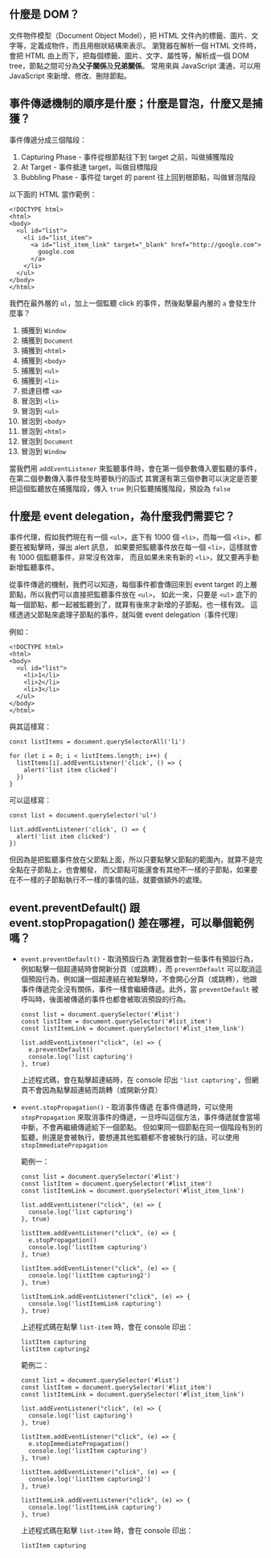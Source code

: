 ## 什麼是 DOM？

文件物件模型（Document Object Model），把 HTML 文件內的標籤、圖片、文字等，定義成物件，而且用樹狀結構來表示。
瀏覽器在解析一個 HTML 文件時，會把 HTML 由上而下，把每個標籤、圖片、文字、屬性等，解析成一個 DOM tree，節點之間可分為**父子關係**及**兄弟關係**。
常用來與 JavaScript 溝通，可以用 JavaScript 來新增、修改、刪除節點。

## 事件傳遞機制的順序是什麼；什麼是冒泡，什麼又是捕獲？

事件傳遞分成三個階段：
1. Capturing Phase - 事件從根節點往下到 target 之前，叫做捕獲階段
2. At Target - 事件抵達 target，叫做目標階段
3. Bubbling Phase - 事件從 target 的 parent 往上回到根節點，叫做冒泡階段

以下面的 HTML 當作範例：
```
<!DOCTYPE html>
<html>
<body>
  <ul id="list">
    <li id="list_item">
      <a id="list_item_link" target="_blank" href="http://google.com">
        google.com
      </a>
    </li>
  </ul>
</body>
</html>
```

我們在最外層的 `ul`，加上一個監聽 click 的事件，然後點擊最內層的 `a` 會發生什麼事？
1. 捕獲到 `Window`
2. 捕獲到 `Document`
3. 捕獲到 `<html>`
4. 捕獲到 `<body>`
5. 捕獲到 `<ul>`
6. 捕獲到 `<li>`
7. 抵達目標 `<a>`
6. 冒泡到 `<li>`
5. 冒泡到 `<ul>`
4. 冒泡到 `<body>`
3. 冒泡到 `<html>`
2. 冒泡到 `Document`
1. 冒泡到 `Window`

當我們用 `addEventListener` 來監聽事件時，會在第一個參數傳入要監聽的事件，在第二個參數傳入事件發生時要執行的函式
其實還有第三個參數可以決定是否要把這個監聽放在捕獲階段，傳入 `true` 則只監聽捕獲階段，預設為 `false`

## 什麼是 event delegation，為什麼我們需要它？

事件代理，假如我們現在有一個 `<ul>`，底下有 1000 個 `<li>`，而每一個 `<li>`，都要在被點擊時，彈出 alert 訊息，
如果要把監聽事件放在每一個 `<li>`，這樣就會有 1000 個監聽事件，非常沒有效率，
而且如果未來有新的 `<li>`，就又要再手動新增監聽事件。

從事件傳遞的機制，我們可以知道，每個事件都會傳回來到 event target 的上層節點，所以我們可以直接把監聽事件放在 `<ul>`，
如此一來，只要是 `<ul>` 底下的每一個節點，都一起被監聽到了，就算有後來才新增的子節點，也一樣有效。
這樣透過父節點來處理子節點的事件，就叫做 event delegation（事件代理）

例如：
```
<!DOCTYPE html>
<html>
<body>
  <ul id="list">
    <li>1</li>
    <li>2</li>
    <li>3</li>
  </ul>
</body>
</html>
```

與其這樣寫：
```
const listItems = document.querySelectorAll('li')

for (let i = 0; i < listItems.length; i++) {
  listItems[i].addEventListener('click', () => {
    alert('list item clicked')
  })
}
```

可以這樣寫：
```
const list = document.querySelector('ul')

list.addEventListener('click', () => {
  alert('list item clicked')
})
```

但因為是把監聽事件放在父節點上面，所以只要點擊父節點的範圍內，就算不是完全點在子節點上，也會觸發，
而父節點可能還會有其他不一樣的子節點，如果要在不一樣的子節點執行不一樣的事情的話，就要做額外的處理。

## event.preventDefault() 跟 event.stopPropagation() 差在哪裡，可以舉個範例嗎？

- `event.preventDefault()` - 取消預設行為
  瀏覽器會對一些事件有預設行為，例如點擊一個超連結時會開新分頁（或跳轉），而 `preventDefault` 可以取消這個預設行為，例如讓一個超連結在被點擊時，不會開心分頁（或跳轉），他跟事件傳遞完全沒有關係，事件一樣會繼續傳遞。此外，當 `preventDefault` 被呼叫時，後面被傳遞的事件也都會被取消預設的行為。

  ```
  const list = document.querySelector('#list')
  const listItem = document.querySelector('#list_item')
  const listItemLink = document.querySelector('#list_item_link')

  list.addEventListener("click", (e) => {
    e.preventDefault()
    console.log('list capturing')
  }, true)
  ```

  上述程式碼，會在點擊超連結時，在 console 印出 `'list capturing'`，但網頁不會因為點擊超連結而跳轉（或開新分頁）

- `event.stopPropagation()` - 取消事件傳遞
  在事件傳遞時，可以使用 `stopPropagation` 來取消事件的傳遞，一旦呼叫這個方法，事件傳遞就會當場中斷，不會再繼續傳遞給下一個節點。
  但如果同一個節點在同一個階段有別的監聽，則還是會被執行，要想連其他監聽都不會被執行的話，可以使用 `stopImmediatePropagation`

  範例一：

  ```
  const list = document.querySelector('#list')
  const listItem = document.querySelector('#list_item')
  const listItemLink = document.querySelector('#list_item_link')

  list.addEventListener("click", (e) => {
    console.log('list capturing')
  }, true)

  listItem.addEventListener("click", (e) => {
    e.stopPropagation()
    console.log('listItem capturing')
  }, true)

  listItem.addEventListener("click", (e) => {
    console.log('listItem capturing2')
  }, true)

  listItemLink.addEventListener("click", (e) => {
    console.log('listItemLink capturing')
  }, true)
  ```

  上述程式碼在點擊 `list-item` 時，會在 console 印出：

  ```
  listItem capturing
  listItem capturing2
  ```

  範例二：

  ```
  const list = document.querySelector('#list')
  const listItem = document.querySelector('#list_item')
  const listItemLink = document.querySelector('#list_item_link')

  list.addEventListener("click", (e) => {
    console.log('list capturing')
  }, true)

  listItem.addEventListener("click", (e) => {
    e.stopImmediatePropagation()
    console.log('listItem capturing')
  }, true)

  listItem.addEventListener("click", (e) => {
    console.log('listItem capturing2')
  }, true)

  listItemLink.addEventListener("click", (e) => {
    console.log('listItemLink capturing')
  }, true)
  ```

  上述程式碼在點擊 `list-item` 時，會在 console 印出：

  ```
  listItem capturing
  ```